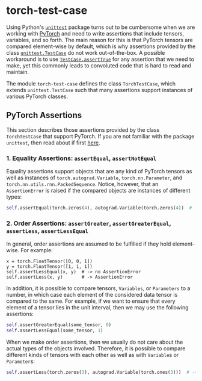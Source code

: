 torch-test-case
===============


Using Python's [`unittest`](https://docs.python.org/3/library/unittest.html) package turns out to be cumbersome when we
are working with [PyTorch](http://pytorch.org/) and need to write assertions that include tensors, variables, and so
forth.
The main reason for this is that PyTorch tensors are compared element-wise by default, which is why assertions provided
by the class [`unittest.TestCase`](https://docs.python.org/3/library/unittest.html#unittest.TestCase) do not work
out-of-the-box.
A possible workaround is to use
[`TestCase.assertTrue`](https://docs.python.org/3/library/unittest.html#unittest.TestCase.assertTrue) for any assertion
that we need to make, yet this commonly leads to convoluted code that is hard to read and maintain.

The module `torch-test-case` defines the class `TorchTestCase`, which extends `unittest.TestCase` such that many
assertions support instances of various PyTorch classes.


<!--
Installation
------------

This module can be installed from PyPI:
```
pip install torchtestcase
```
-->


PyTorch Assertions
------------------

This section describes those assertions provided by the class `TorchTestCase` that support PyTorch.
If you are not familiar with the package `unittest`, then read about if first
[here](https://docs.python.org/3/library/unittest.html).


### 1. Equality Assertions: `assertEqual`, `assertNotEqual`

Equality assertions support objects that are any kind of PyTorch tensors as well as instances of
`torch.autograd.Variable`, `torch.nn.Parameter`, and `torch.nn.utils.rnn.PackedSequence`.
Notice, however, that an `AssertionError` is raised if the compared objects are instances of different types:
```python
self.assertEqual(torch.zeros(4), autograd.Variable(torch.zeros(4))  # -> AssertionError
```


### 2. Order Assertions: `assertGreater`, `assertGreaterEqual`, `assertLess`, `assertLessEqual`

In general, order assertions are assumed to be fulfilled if they hold element-wise.
For example:
```pyhton
x = torch.FloatTensor([0, 0, 1])
y = torch.FloatTensor([1, 1, 1])
self.assertLessEqual(x, y)  # -> no AssertionError
self.assertLess(x, y)       # -> AssertionError
```
In addition, it is possible to compare tensors, `Variables`, or `Parameters` to a number, in which case each element
of the considered data tensor is compared to the same.
For example, if we want to ensure that every element of a tensor lies in the unit interval, then we may use the
following assertions:
```python
self.assertGreaterEqual(some_tensor, 0)
self.assertLessEqual(some_tensor, 1)
```
When we make order assertions, then we usually do not care about the actual types of the objects involved.
Therefore, it is possible to compare different kinds of tensors with each other as well as with `Variable`s or
`Parameter`s:
```python
self.assertLess(torch.zeros(3), autograd.Variable(torch.ones(3)))  # -> no AssertionError
```

